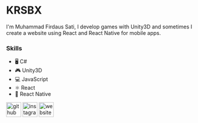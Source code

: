<!--
**krsbx/krsbx** is a ✨ _special_ ✨ repository because its `README.md` (this file) appears on your GitHub profile.

Here are some ideas to get you started:

- 🔭 I’m currently working on ...
- 🌱 I’m currently learning ...
- 👯 I’m looking to collaborate on ...
- 🤔 I’m looking for help with ...
- 💬 Ask me about ...
- 📫 How to reach me: ...
- 😄 Pronouns: ...
- ⚡ Fun fact: ...
![Game Developer]

-->

# KRSBX
I'm Muhammad Firdaus Sati, I develop games with Unity3D and sometimes I create a website using React and React Native for mobile apps.

### Skills
* 🖥 C#
* 🎮 Unity3D
* 💻 JavaScript
* ⚛ React
* 📱 React Native

[<img src='https://cdn.jsdelivr.net/npm/simple-icons@3.0.1/icons/github.svg' alt='github' height='40'>](https://github.com/krsbx)  [<img src='https://cdn.jsdelivr.net/npm/simple-icons@3.0.1/icons/instagram.svg' alt='instagram' height='40'>](https://www.instagram.com/krs.bx/)  [<img src='https://cdn.jsdelivr.net/npm/simple-icons@3.0.1/icons/icloud.svg' alt='website' height='40'>](https://krsbx.github.io)  

